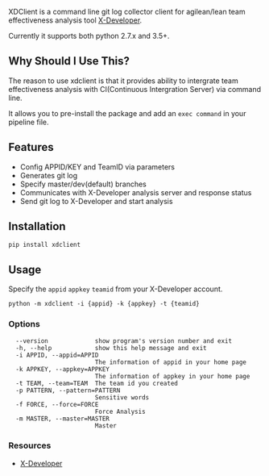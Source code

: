 XDClient is a command line git log collector client for agilean/lean team effectiveness analysis tool [X-Developer](https://x-developer.cn).

Currently it supports both python 2.7.x and 3.5+.

## Why Should I Use This?

The reason to use xdclient is that it provides ability to intergrate team effectiveness analysis with CI(Continuous Intergration Server) via command line.

It allows you to pre-install the package and add an `exec command` in your pipeline file.

## Features

- Config APPID/KEY and TeamID via parameters
- Generates git log
- Specify master/dev(default) branches
- Communicates with X-Developer analysis server and response status
- Send git log to X-Developer and start analysis

## Installation

```
pip install xdclient
```

## Usage

Specify the `appid` `appkey` `teamid` from your X-Developer account.

```
python -m xdclient -i {appid} -k {appkey} -t {teamid}
```

### Options

```
  --version             show program's version number and exit
  -h, --help            show this help message and exit
  -i APPID, --appid=APPID
                        The information of appid in your home page
  -k APPKEY, --appkey=APPKEY
                        The information of appkey in your home page
  -t TEAM, --team=TEAM  The team id you created
  -p PATTERN, --pattern=PATTERN
                        Sensitive words
  -f FORCE, --force=FORCE
                        Force Analysis
  -m MASTER, --master=MASTER
                        Master
```

### Resources

- [X-Developer](https://x-developer.cn)